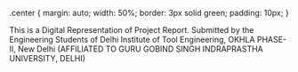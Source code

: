 .center {
  margin: auto;
  width: 50%;
  border: 3px solid green;
  padding: 10px;
}
<div class="center">
  This is a Digital Representation of Project Report.
  Submitted by the Engineering Students of
  Delhi Institute of Tool Engineering, OKHLA PHASE-Ⅱ, New Delhi
  (AFFILIATED TO GURU GOBIND SINGH INDRAPRASTHA UNIVERSITY, DELHI)
  
  
</div>
